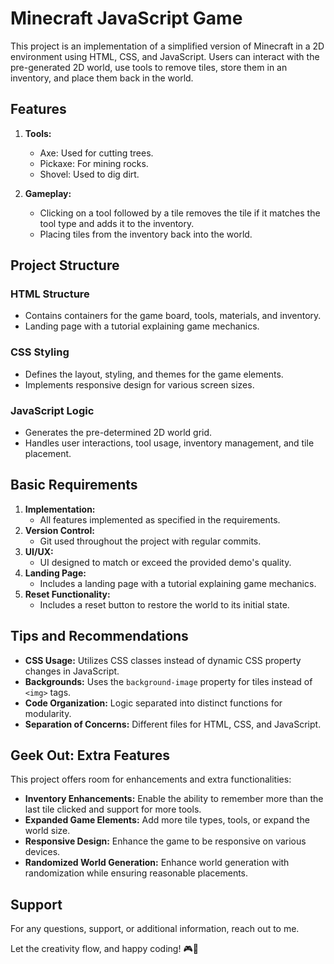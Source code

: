 
# Minecraft JavaScript Game

This project is an implementation of a simplified version of Minecraft in a 2D environment using HTML, CSS, and JavaScript. Users can interact with the pre-generated 2D world, use tools to remove tiles, store them in an inventory, and place them back in the world.

## Features

1. **Tools:**
   - Axe: Used for cutting trees.
   - Pickaxe: For mining rocks.
   - Shovel: Used to dig dirt.

2. **Gameplay:**
   - Clicking on a tool followed by a tile removes the tile if it matches the tool type and adds it to the inventory.
   - Placing tiles from the inventory back into the world.

## Project Structure

### HTML Structure
- Contains containers for the game board, tools, materials, and inventory.
- Landing page with a tutorial explaining game mechanics.

### CSS Styling
- Defines the layout, styling, and themes for the game elements.
- Implements responsive design for various screen sizes.

### JavaScript Logic
- Generates the pre-determined 2D world grid.
- Handles user interactions, tool usage, inventory management, and tile placement.

## Basic Requirements

1. **Implementation:**
   - All features implemented as specified in the requirements.
2. **Version Control:**
   - Git used throughout the project with regular commits.
3. **UI/UX:**
   - UI designed to match or exceed the provided demo's quality.
4. **Landing Page:**
   - Includes a landing page with a tutorial explaining game mechanics.
5. **Reset Functionality:**
   - Includes a reset button to restore the world to its initial state.

## Tips and Recommendations

- **CSS Usage:** Utilizes CSS classes instead of dynamic CSS property changes in JavaScript.
- **Backgrounds:** Uses the `background-image` property for tiles instead of `<img>` tags.
- **Code Organization:** Logic separated into distinct functions for modularity.
- **Separation of Concerns:** Different files for HTML, CSS, and JavaScript.
  
## Geek Out: Extra Features

This project offers room for enhancements and extra functionalities:

- **Inventory Enhancements:** Enable the ability to remember more than the last tile clicked and support for more tools.
- **Expanded Game Elements:** Add more tile types, tools, or expand the world size.
- **Responsive Design:** Enhance the game to be responsive on various devices.
- **Randomized World Generation:** Enhance world generation with randomization while ensuring reasonable placements.


## Support

For any questions, support, or additional information, reach out to me.

Let the creativity flow, and happy coding! 🎮🌟
